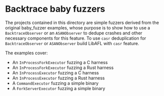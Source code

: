 # Backtrace baby fuzzers

The projects contained in this directory are simple fuzzers derived from the original baby_fuzzer examples, whose purpose is to show how to use a `BacktraceObserver` or an `ASANObserver` to dedupe crashes and other necessary components for this feature. To use `casr` deduplication for `BacktraceObserver` or `ASANObserver` build LibAFL with `casr` feature.

The examples cover:

- An `InProcessForkExecutor` fuzzing a C harness
- An `InProcessForkExecutor` fuzzing a Rust harness
- An `InProcessExecutor` fuzzing a C harness
- An `InProcessExecutor` fuzzing a Rust harness
- A `CommandExecutor` fuzzing a simple binary
- A `ForkServerExecutor` fuzzing a simple binary
